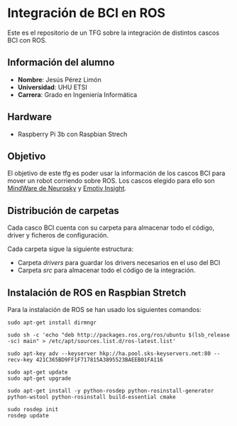 # Integración de BCI en ROS

Este es el repositorio de un TFG sobre la integración de distintos cascos BCI con ROS.

## Información del alumno ## 
* **Nombre**: Jesús Pérez Limón
* **Universidad**: UHU ETSI
* **Carrera**: Grado en Ingeniería Informática

## Hardware ##
* Raspberry Pi 3b con Raspbian Strech

## Objetivo ##
El objetivo de este tfg es poder usar la información de los cascos BCI para mover un robot corriendo sobre ROS. Los cascos elegido para ello son [MindWare de Neurosky](https://store.neurosky.com/pages/mindwave) y [Emotiv Insight](https://www.emotiv.com/insight/).

## Distribución de carpetas ## 
Cada casco BCI cuenta con su carpeta para almacenar todo el código, driver y ficheros de configuración.

Cada carpeta sigue la siguiente estructura:
 * Carpeta *drivers* para guardar los drivers necesarios en el uso del BCI
 * Carpeta *src* para almacenar todo el código de la integración.

## Instalación de ROS en Raspbian Stretch ##
Para la instalación de ROS se han usado los siguientes comandos:

``` 
sudo apt-get install dirmngr

sudo sh -c 'echo "deb http://packages.ros.org/ros/ubuntu $(lsb_release -sc) main" > /etc/apt/sources.list.d/ros-latest.list'

sudo apt-key adv --keyserver hkp://ha.pool.sks-keyservers.net:80 --recv-key 421C365BD9FF1F717815A3895523BAEEB01FA116

sudo apt-get update
sudo apt-get upgrade

sudo apt-get install -y python-rosdep python-rosinstall-generator python-wstool python-rosinstall build-essential cmake

sudo rosdep init
rosdep update
```

